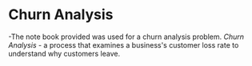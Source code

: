 # Churn Analysis

-The note book provided was used for a churn analysis problem.
_Churn Analysis_ - a process that examines a business's customer loss rate to understand why customers leave.
